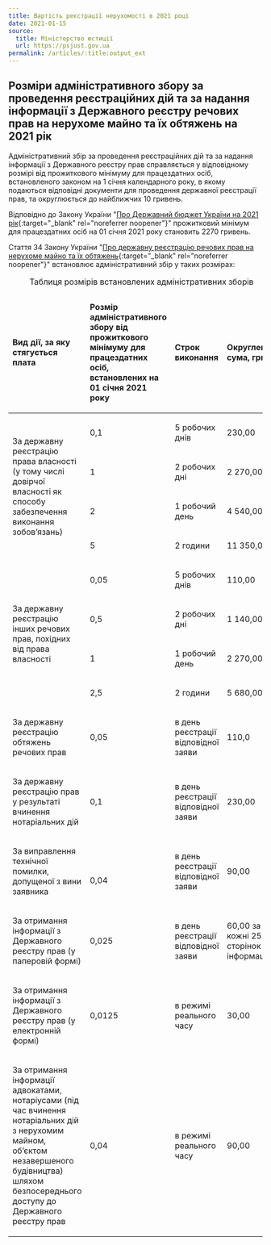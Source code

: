 ```yaml
---
title: Вартість реєстрації нерухомості в 2021 році
date: 2021-01-15
source:
  title: Міністерство юстиції
  url: https://psjust.gov.ua
permalink: /articles/:title:output_ext
---
```


## Розміри адміністративного збору за проведення реєстраційних дій та за надання інформації з Державного реєстру речових прав на нерухоме майно та їх обтяжень на 2021 рік

Адміністративний збір за проведення реєстраційних дій та за надання інформації з Державного реєстру прав справляється у відповідному розмірі від прожиткового мінімуму для працездатних осіб, встановленого законом на 1 січня календарного року, в якому подаються відповідні документи для проведення державної реєстрації прав, та округлюється до найближчих 10 гривень.

Відповідно до Закону України "[Про Державний бюджет України на  2021 рік](https://zakon.rada.gov.ua/laws/show/1082-20#Text){:target="_blank" rel="noreferrer noopener"}" прожитковий мінімум для працездатних осіб на 01 січня 2021 року становить  2270 гривень.

Стаття 34 Закону України "[Про державну реєстрацію речових прав на нерухоме майно та їх обтяжень](https://zakon.rada.gov.ua/laws/show/1952-15#Text){:target="_blank" rel="noreferrer noopener"}" встановлює адміністративний збір у таких розмірах:

<div class="table-responsive">
<table class="table table-sm table-hover table-striped">
  <caption>Таблиця розмірів встановлених адміністративних зборів</caption>
  <thead>
    <tr>
      <td>
        <p><strong>Вид дії, </strong><strong>за яку стягується плата</strong></p>
      </td>
      <td>
        <p><strong>Розмір адміністративного збору від прожиткового мінімуму для працездатних осіб, встановлених на <br>01 січня 2021 року</strong></p>
      </td>
      <td>
        <p><strong>Строк виконання</strong></p>
      </td>
      <td>
        <p><strong>Округлена сума, грн.</strong></p>
      </td>
    </tr>
  </thead>
  <tbody>
    <tr>
      <td rowspan="4">
        <p>За державну реєстрацію права власності (у тому числі довірчої власності як способу забезпечення виконання зобов’язань)</p>
      </td>
      <td>
        <p>0,1</p>
      </td>
      <td>
        <p>5 робочих днів</p>
      </td>
      <td>
        <p>230,00</p>
      </td>
    </tr>
    <tr>
      <td>
        <p>1</p>
      </td>
      <td>
        <p>2 робочих дні</p>
      </td>
      <td>
        <p>2 270,00</p>
      </td>
    </tr>
    <tr>
      <td>
        <p>2</p>
      </td>
      <td>
        <p>1 робочий день</p>
      </td>
      <td>
        <p>4 540,00</p>
      </td>
    </tr>
    <tr>
      <td>
        <p>5</p>
      </td>
      <td>
        <p>2 години</p>
      </td>
      <td>
        <p>11 350,00</p>
      </td>
    </tr>
    <tr>
      <td rowspan="4">
        <p>За державну реєстрацію інших речових прав, похідних від права власності</p>
      </td>
      <td>
        <p>0,05</p>
      </td>
      <td>
        <p>5 робочих днів</p>
      </td>
      <td>
        <p>110,00</p>
      </td>
    </tr>
    <tr>
      <td>
        <p>0,5</p>
      </td>
      <td>
        <p>2 робочих дні</p>
      </td>
      <td>
        <p>1 140,00</p>
      </td>
    </tr>
    <tr>
      <td>
        <p>1</p>
      </td>
      <td>
        <p>1 робочий день</p>
      </td>
      <td>
        <p>2 270,00</p>
      </td>
    </tr>
    <tr>
      <td>
        <p>2,5</p>
      </td>
      <td>
        <p>2 години</p>
      </td>
      <td>
        <p>5 680,00</p>
      </td>
    </tr>
    <tr>
      <td>
        <p>За державну реєстрацію обтяжень речових прав</p>
      </td>
      <td>
        <p>0,05</p>
      </td>
      <td>
        <p>в день реєстрації відповідної заяви</p>
      </td>
      <td>
        <p>110,0</p>
      </td>
    </tr>
    <tr>
      <td>
        <p>За державну реєстрацію прав у результаті вчинення нотаріальних дій</p>
      </td>
      <td>
        <p>0,1</p>
      </td>
      <td>
        <p>в день реєстрації відповідної заяви</p>
      </td>
      <td>
        <p>230,00</p>
      </td>
    </tr>
    <tr>
      <td>
        <p>За виправлення технічної помилки, допущеної з вини заявника</p>
      </td>
      <td>
        <p>&nbsp;</p>
        <p>0,04</p>
      </td>
      <td>
        <p>в день реєстрації відповідної заяви</p>
      </td>
      <td>
        <p>90,00</p>
      </td>
    </tr>
    <tr>
      <td>
        <p>За отримання інформації з Державного реєстру прав (у паперовій формі)</p>
      </td>
      <td>
        <p>0,025</p>
      </td>
      <td>
        <p>в день реєстрації відповідної заяви</p>
      </td>
      <td>
        <p>60,00 за кожні 25 сторінок інформації</p>
      </td>
    </tr>
    <tr>
      <td>
        <p>За отримання інформації з Державного реєстру прав (у електронній формі)</p>
      </td>
      <td>
        <p>0,0125</p>
      </td>
      <td>
        <p>в режимі реального часу</p>
      </td>
      <td>
        <p>30,00</p>
      </td>
    </tr>
    <tr>
      <td>
        <p>За отримання інформації адвокатами, нотаріусами (під час вчинення нотаріальних дій з нерухомим майном, об’єктом незавершеного будівництва) шляхом безпосереднього доступу до Державного реєстру прав</p>
      </td>
      <td>
        <p>0,04</p>
      </td>
      <td>
        <p>в режимі реального часу</p>
      </td>
      <td>
        <p>90,00</p>
      </td>
    </tr>
  </tbody>
</table>
</div>
